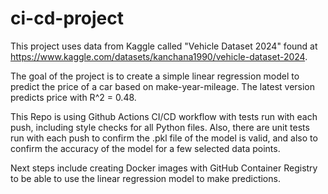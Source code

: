 # ci-cd-project

This project uses data from Kaggle called "Vehicle Dataset 2024" found at https://www.kaggle.com/datasets/kanchana1990/vehicle-dataset-2024. 

The goal of the project is to create a simple linear regression model to predict the price of a car based on make-year-mileage. The latest version predicts price with R^2 = 0.48.

This Repo is using Github Actions CI/CD workflow with tests run with each push, including style checks for all Python files. Also, there are unit tests run with each push to confirm the .pkl file of the model is valid, and also to confirm the accuracy of the model for a few selected data points. 

Next steps include creating Docker images with GitHub Container Registry to be able to use the linear regression model to make predictions.
